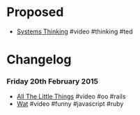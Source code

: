 # Proposed
* [Systems Thinking](http://www.ted.com/talks/tom_wujec_got_a_wicked_problem_first_tell_me_how_you_make_toast?language=en) #video #thinking #ted

# Changelog
### Friday 20th February 2015
* [All The Little Things](https://www.youtube.com/watch?v=8bZh5LMaSmE) #video #oo #rails
* [Wat](https://www.destroyallsoftware.com/talks/wat) #video #funny #javascript #ruby

